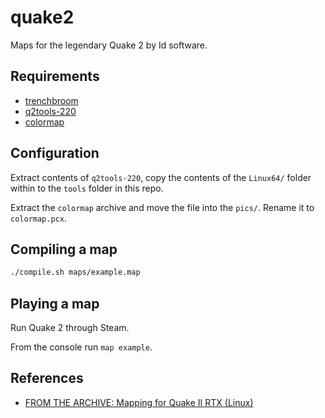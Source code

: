 # quake2

Maps for the legendary Quake 2 by Id software.

## Requirements

* [trenchbroom](https://trenchbroom.github.io)
* [q2tools-220](https://github.com/qbism/q2tools-220/releases)
* [colormap](http://www.quake2.com/qworkshop/files/colormap.zip)

## Configuration

Extract contents of `q2tools-220`, copy the contents of the `Linux64/` folder within to the `tools` folder in this repo.

Extract the `colormap` archive and move the file into the `pics/`. Rename it to `colormap.pcx`.

## Compiling a map

```bash
./compile.sh maps/example.map
```

## Playing a map

Run Quake 2 through Steam.

From the console run `map example`.

## References

* [FROM THE ARCHIVE: Mapping for Quake II RTX (Linux)](https://bits.p1x.in/quake-2-map-making-in-debian-9/)
